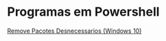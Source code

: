 # Programas em Powershell

<a href="https://github.com/Maialinux/Powershell/tree/main/REMOVE-PACOTES-DESNECESSARIOS">Remove Pacotes Desnecessarios (Windows 10)</a>
